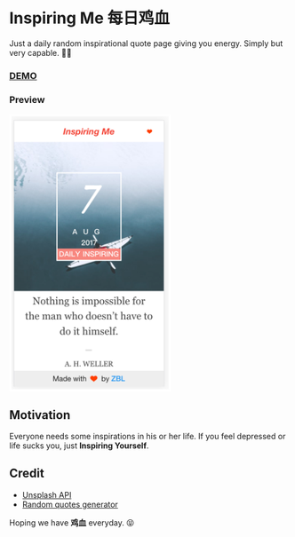# Inspiring Me 每日鸡血
Just a daily random inspirational quote page giving you energy.
Simply but very capable. 💪🏼

### [DEMO](http://zhangbinliu.me/2017-07-12-to-myhz/)

### Preview
<img src="screenshot.png" height="500" align="center"/>


## Motivation
Everyone needs some inspirations in his or her life.
If you feel depressed or life sucks you, just **Inspiring Yourself**.


## Credit
- [Unsplash API](https://source.unsplash.com/)
- [Random quotes generator](https://random-quote-generator.herokuapp.com/api/quotes/random)

Hoping we have **鸡血** everyday. 😝
